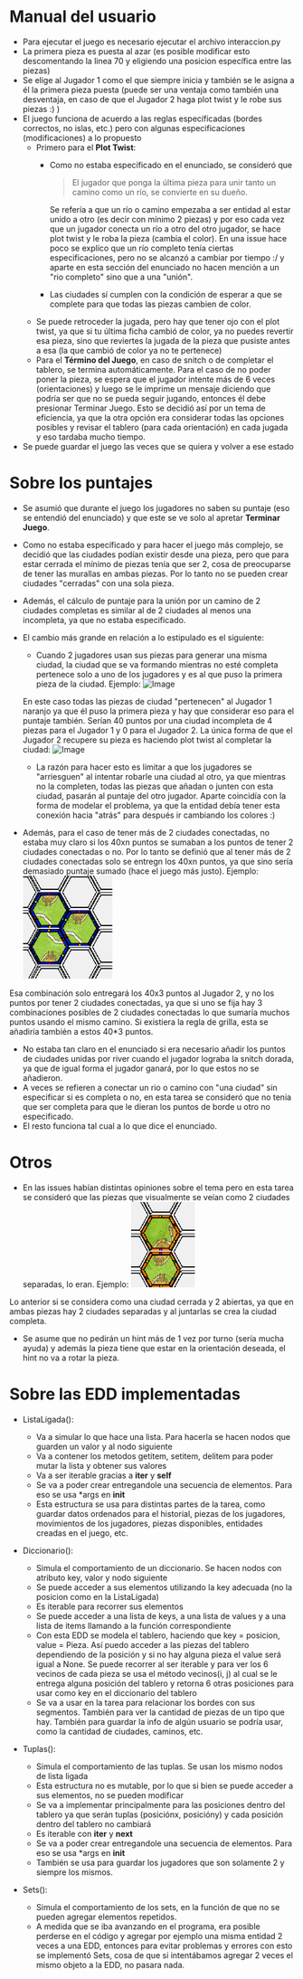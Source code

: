 # Manual del usuario

- Para ejecutar el juego es necesario ejecutar el archivo interaccion.py
- La primera pieza es puesta al azar (es posible modificar esto descomentando la linea 70 y eligiendo una posicion específica entre las piezas)
- Se elige al Jugador 1 como el que siempre inicia y también se le asigna a él la primera pieza puesta (puede ser una ventaja como también una desventaja, en caso de que el Jugador 2 haga plot twist y le robe sus piezas :) )
- El juego funciona de acuerdo a las reglas específicadas (bordes correctos, no islas, etc.) pero con algunas especificaciones (modificaciones) a lo propuesto
	- Primero para el **Plot Twist**:
		- Como no estaba especificado en el enunciado, se consideró que 
			> El jugador que ponga la última pieza para unir tanto un camino como un río, se convierte en su dueño.
		  
		  Se refería a que un río o camino empezaba a ser entidad al estar unido a otro (es decir con mínimo 2 piezas) y por eso cada vez que un jugador conecta un río a otro del otro jugador, se hace plot twist y le roba la pieza (cambia el color). En una issue hace poco se explico que un río completo tenía ciertas especificaciones, pero no se alcanzó a cambiar por tiempo :/ y aparte en esta sección del enunciado no hacen mención a un "rio completo" sino que a una "unión".
		- Las ciudades sí cumplen con la condición de esperar a que se complete para que todas las piezas cambien de color.
	- Se puede retroceder la jugada, pero hay que tener ojo con el plot twist, ya que si tu última ficha cambió de color, ya no puedes revertir esa pieza, sino que reviertes la jugada de la pieza que pusiste antes a esa (la que cambió de color ya no te pertenece)
	- Para el **Término del Juego**, en caso de snitch o de completar el tablero, se termina automáticamente. Para el caso de no poder poner la pieza, se espera que el jugador intente más de 6 veces (orientaciones) y luego se le imprime un mensaje diciendo que podría ser que no se pueda seguir jugando, entonces él debe presionar Terminar Juego. Esto se decidió así por un tema de eficiencia, ya que la otra opción era considerar todas las opciones posibles y revisar el tablero (para cada orientación) en cada jugada y eso tardaba mucho tiempo.
- Se puede guardar el juego las veces que se quiera y volver a ese estado

# Sobre los puntajes

- Se asumió que durante el juego los jugadores no saben su puntaje (eso se entendió del enunciado) y que este se ve solo al apretar **Terminar Juego**.
- Como no estaba específicado y para hacer el juego más complejo, se decidió que las ciudades podían existir desde una pieza, pero que para estar cerrada el mínimo de piezas tenía que ser 2, cosa de preocuparse de tener las murallas en ambas piezas. Por lo tanto no se pueden crear ciudades "cerradas" con una sola pieza.
- Además, el cálculo de puntaje para la unión por un camino de 2 ciudades completas es similar al de 2 ciudades al menos una incompleta, ya que no estaba especificado.
- El cambio más grande en relación a lo estipulado es el siguiente:
	- Cuando 2 jugadores usan sus piezas para generar una misma ciudad, la ciudad que se va formando mientras no esté completa pertenece solo a uno de los jugadores y es al que puso la primera pieza de la ciudad. Ejemplo:
![Image](images/camino_incompleta.png)

	En este caso todas las piezas de ciudad "pertenecen" al Jugador 1 naranjo ya que él puso la primera pieza y hay que considerar eso para el puntaje también. Serían 40 puntos por una ciudad incompleta de 4 piezas para el Jugador 1 y 0 para el Jugador 2. La única forma de que el Jugador 2 recupere su pieza es haciendo plot twist al completar la ciudad:
![Image](images/camino_completa.png)

	- La razón para hacer esto es limitar a que los jugadores se "arriesguen" al intentar robarle una ciudad al otro, ya que mientras no la completen, todas las piezas que añadan o junten con esta ciudad, pasarán al puntaje del otro jugador. Aparte coincidía con la forma de modelar el problema, ya que la entidad debía tener esta conexión hacia "atrás" para después ir cambiando los colores :)
- Además, para el caso de tener más de 2 ciudades conectadas, no estaba muy claro si los 40xn puntos se sumaban a los puntos de tener 2 ciudades conectadas o no. Por lo tanto se definió que al tener más de 2 ciudades conectadas solo se entregn los 40xn puntos, ya que sino sería demasiado puntaje sumado (hace el juego más justo). Ejemplo:
![Image](images/puntos_camino.png)

Esa combinación solo entregará los 40x3 puntos al Jugador 2, y no los puntos por tener 2 ciudades conectadas, ya que si uno se fija hay 3 combinaciones posibles de 2 ciudades conectadas lo que sumaría muchos puntos usando el mismo camino. Si existiera la regla de grilla, esta se añadiría también a estos 40*3 puntos.
- No estaba tan claro en el enunciado si era necesario añadir los puntos de ciudades unidas por river cuando el jugador lograba la snitch dorada, ya que de igual forma el jugador ganará, por lo que estos no se añadieron.
- A veces se refieren a conectar un rio o camino con "una ciudad" sin especificar si es completa o no, en esta tarea se consideró que no tenia que ser completa para que le dieran los puntos de borde u otro no especificado.
- El resto funciona tal cual a lo que dice el enunciado.

# Otros

- En las issues habían distintas opiniones sobre el tema pero en esta tarea se consideró que las piezas que visualmente se veían como 2 ciudades separadas, lo eran.
Ejemplo:
![Image](images/supuesto_ciudad.png)

Lo anterior si se considera como una ciudad cerrada y 2 abiertas, ya que en ambas piezas hay 2 ciudades separadas y al juntarlas se crea la ciudad completa.
- Se asume que no pedirán un hint más de 1 vez por turno (sería mucha ayuda) y además la pieza tiene que estar en la orientación deseada, el hint no va a rotar la pieza.


# Sobre las EDD implementadas

- ListaLigada():
	- Va a simular lo que hace una lista. Para hacerla se hacen nodos que guarden un valor y al nodo siguiente
	- Va a contener los metodos getitem, setitem, delitem para poder mutar la lista y obtener sus valores
	- Va a ser iterable gracias a __iter__ y __self__
	- Se va a poder crear entregandole una secuencia de elementos. Para eso se usa *args en __init__
	- Esta estructura se usa para distintas partes de la tarea, como guardar datos ordenados para el historial, piezas de los jugadores, movimientos de los jugadores, piezas disponibles, entidades creadas en el juego, etc.

- Diccionario():
	- Simula el comportamiento de un diccionario. Se hacen nodos con atributo key, valor y nodo siguiente
	- Se puede acceder a sus elementos utilizando la key adecuada (no la posicion como en la ListaLigada)
	- Es iterable para recorrer sus elementos
	- Se puede acceder a una lista de keys, a una lista de values y a una lista de items llamando a la función correspondiente
	- Con esta EDD se modela el tablero, haciendo que key = posicion, value = Pieza. Así puedo acceder a las piezas del tablero dependiendo de la posición y si no hay alguna pieza el value será igual a None. Se puede recorrer al ser iterable y para ver los 6 vecinos de cada pieza se usa el método vecinos(i, j) al cual se le entrega alguna posición del tablero y retorna 6 otras posiciones para usar como key en el diccionario del tablero
	- Se va a usar en la tarea para relacionar los bordes con sus segmentos. También para ver la cantidad de piezas de un tipo que hay. También para guardar la info de algún usuario se podría usar, como la cantidad de ciudades, caminos, etc.

- Tuplas():
	- Simula el comportamiento de las tuplas. Se usan los mismo nodos de lista ligada
	- Esta estructura no es mutable, por lo que si bien se puede acceder a sus elementos, no se pueden modificar
	- Se va a implementar principalmente para las posiciones dentro del tablero ya que serán tuplas (posiciónx, posicióny) y cada posición dentro del tablero no cambiará
	- Es iterable con __iter__ y __next__
	- Se va a poder crear entregandole una secuencia de elementos. Para eso se usa *args en __init__
	- También se usa para guardar los jugadores que son solamente 2 y siempre los mismos.

- Sets():
	- Simula el comportamiento de los sets, en la función de que no se pueden agregar elementos repetidos.
	- A medida que se iba avanzando en el programa, era posible perderse en el código y agregar por ejemplo una misma entidad 2 veces a una EDD, entonces para evitar problemas y errores con esto se implementó Sets, cosa de que si intentábamos agregar 2 veces el mismo objeto a la EDD, no pasara nada. 




